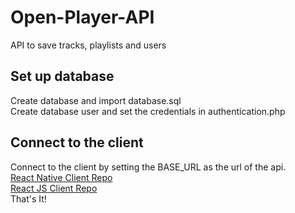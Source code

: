 # Open-Player-API
API to save tracks, playlists and users

## Set up database <br>
Create database and import database.sql<br>
Create database user and set the credentials in authentication.php<br>

## Connect to the client<br>
Connect to the client by setting the BASE_URL as the url of the api.<br>
[React Native Client Repo](https://github.com/nicksanchezc137/RN-Open-Audio-Player)<br>
[React JS Client Repo](https://github.com/nicksanchezc137/Open-Audio-Player)<br>
That's It!
